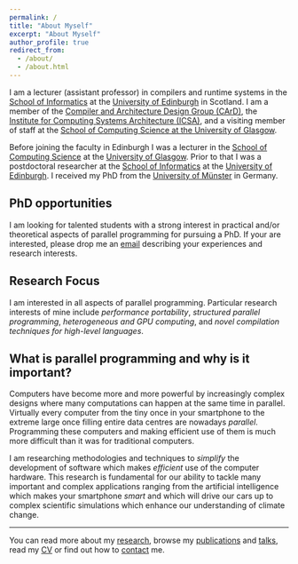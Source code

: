 ```yaml
---
permalink: /
title: "About Myself"
excerpt: "About Myself"
author_profile: true
redirect_from:
  - /about/
  - /about.html
---
```


I am a lecturer (assistant professor) in compilers and runtime systems in the [School of Informatics](https://www.ed.ac.uk/informatics/) at the [University of Edinburgh](https://www.ed.ac.uk) in Scotland.
I am a member of the [Compiler and Architecture Design Group (CArD)](http://www.icsa.inf.ed.ac.uk/compilers/), the [Institute for Computing Systems Architecture (ICSA)](http://web.inf.ed.ac.uk/icsa/), and a visiting member of staff at the [School of Computing Science at the University of Glasgow](https://www.gla.ac.uk/schools/computing/).

Before joining the faculty in Edinburgh I was a lecturer in the [School of Computing Science](https://www.gla.ac.uk/schools/computing/) at the [University of Glasgow](https://www.gla.ac.uk).
Prior to that I was a postdoctoral researcher at the [School of Informatics](http://www.inf.ed.ac.uk/) at the [University of Edinburgh](http://www.ed.ac.uk/).
I received my PhD from the [University of Münster](http://www.wwu.de/en) in Germany.



PhD opportunities
------
I am looking for talented students with a strong interest in practical and/or theoretical aspects of parallel programming for pursuing a PhD.
If your are interested, please drop me an [email](contact) describing your experiences and research interests.


Research Focus
------

I am interested in all aspects of parallel programming.
Particular research interests of mine include _performance portability_, _structured parallel programming_, _heterogeneous and GPU computing_, and _novel compilation techniques for high-level languages_.


What is parallel programming and why is it important?
------
Computers have become more and more powerful by increasingly complex designs where many computations can happen at the same time in parallel.
Virtually every computer from the tiny once in your smartphone to the extreme large once filling entire data centres are nowadays _parallel_.
Programming these computers and making efficient use of them is much more difficult than it was for traditional computers.

I am researching methodologies and techniques to _simplify_ the development of software which makes _efficient_ use of the computer hardware.
This research is fundamental for our ability to tackle many important and complex applications ranging from the artificial intelligence which makes your smartphone _smart_ and which will drive our cars up to complex scientific simulations which enhance our understanding of climate change.


------

You can read more about my [research](research), browse my [publications](publications) and [talks](talks), <!-- find information about [teaching](teaching), --> read my [CV](cv) or find out how to [contact](contact) me.
